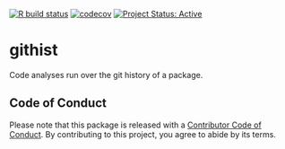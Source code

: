 <!-- badges: start -->

[![R build
status](https://github.com/ropensci-review-tools/githist/workflows/R-CMD-check/badge.svg)](https://github.com/ropensci-review-tools/githist/actions?query=workflow%3AR-CMD-check)
[![codecov](https://codecov.io/gh/ropensci-review-tools/githist/branch/main/graph/badge.svg)](https://app.codecov.io/gh/ropensci-review-tools/githist)
[![Project Status:
Active](https://www.repostatus.org/badges/latest/active.svg)](https://www.repostatus.org/#active)
<!-- badges: end -->

# githist

Code analyses run over the git history of a package.

## Code of Conduct

Please note that this package is released with a [Contributor Code of
Conduct](https://ropensci.org/code-of-conduct/). By contributing to this
project, you agree to abide by its terms.
